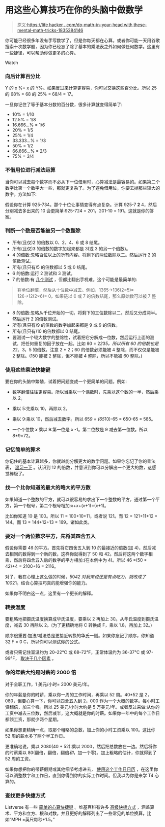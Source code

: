 # 用这些心算技巧在你的头脑中做数学

> 原文:[https://life hacker . com/do-math-in-your-head with these-mental-math-tricks-1835384146](https://lifehacker.com/do-math-in-your-head-with-these-mental-math-tricks-1835384146)

你可能已经很多年没有手写数学了，但是你每天都在心算。或者你可能一天用谷歌搜索十次数学题，因为你已经忘了除了基本的乘法表之外如何做任何数学。这里有一些捷径，可以帮助你做更多的心算。

Watch

### 向后计算百分比

Y 的 x %= x 的 Y%。如果反过来计算更容易，你可以交换这些百分比。所以 25 的 68% = 68 的 25% = 68/4 = 17。

一旦你记住了等于基本分数的百分数，很多计算就变得简单了:

*   10% = 1/10
*   12.5% = 1/8
*   16.666...% = 1/6
*   20% = 1/5
*   25% = 1/4
*   33.333...% = 1/3
*   50% = 1/2
*   66.666...% = 2/3
*   75% = 3/4

### 不借用位进行减法运算

当你可以减去每个数字而不必从下一位借用时，心算减法是最容易的。如果第二个数字比第一个数字大一些，那就更复杂了。为了避免借用位，你要去掉那些较大的数字。方法如下:

假设你在计算 925-734。那个十位让事情变得有点复杂。计算 925-7 **2** 4，然后分别减去多出来的 10 会更简单:925-724 = 201，201-10 = 191。这就是你的答案。

### 判断一个数是否能被另一个数整除

*   所有(且仅)2 的倍数以 0、2、4、6 或 8 结尾。
*   所有(且仅)3 的倍数的数字加起来都是 3(或 3 的另一个倍数)。
*   4 的倍数:忽略百位以上的所有内容。将剩下的两位数除以二。然后运行 2 的倍数测试。
*   所有(且只有)5 的倍数都以 5 或 0 结尾。
*   6 的倍数:运行 2 测试和 3 测试。
*   7 的倍数:有 [几个测试](https://nrich.maths.org/1308) ，但都比翻出手机难。这个可能是最简单的:

> 将单位翻倍，然后从十位数中减去。例如，1365→136(2×5)= 126→12(2×6)= 0。如果链以 0 或 7 的倍数结尾，那么原始数可以被 7 整除。

*   8 的倍数:忽略从千位开始的一切。将剩下的三位数除以二。然后又分成两半。然后运行 2 的倍数测试。
*   所有(且只有)9 的倍数的数字加起来都是 9 或 9 的倍数。
*   所有(且只有)10 的倍数都以 0 结尾。
*   要测试一个较大数字的整除性，试着把它分解成一位数，然后运行上面的测试，把任何重复的因子放在一起。比如 60 = 2*2*3*5。所以所有 60 的倍数也是 2*2，3，5 的倍数。注意 2 * 2；60 的倍数必须能被 4 整除，而不仅仅是能被 2 整除。(150 能被 2 整除，但不能被 4 整除，所以不能被 60 整除。)

### 使用这些乘法快捷键

要在你的头脑中繁殖，试着把问题变成一个更简单的问题。例如:

*   数字翻倍往往更容易。所以当乘以一个偶数时，先乘以这个数的一半，然后乘以 2。
*   乘以 5:先乘以 10，再除以 2。
*   乘以 9:乘以 10，然后减去数字。所以 65*9 = (65*10)-65 = 650-65 = 585。

*   一个个位数 *x* 乘以 9:第一位是 *x* -1。第二位数是 9 减去第一位数。所以 8*9=72。

### 记忆简单的算术

你记住的基本计算越多，你就越能分解更大的数学问题。如果你忘记了你的乘法表， [温习一下](https://www.mathsisfun.com/tables.html) 。认识到 12 的倍数，并意识到你可以分解出一个更大的数，这感觉棒极了。

### 找一个比你知道的最大的略大的平方数

如果知道一个整数的平方，就可以很容易的求出下一个整数的平方，通过第一个平方，第一个根号，第二个根号相加:*x*+*x*+(*x*+1)=(*x*+1)。

比如你知道 10 是 100。所以 11 = 100+10+11，或者说 121。而 12 = 121+11+12 = 144。而 13 = 144+12+13 = 169。诸如此类。

### 要对一个两位数求平方，先将其四舍五入

假设你需要 46 的平方。首先将它四舍五入到 10 的最接近的倍数(加 4)，然后减去相同的数得到一个新的数，这样你就得到了 50 和 42。然后将这两个数字相乘，然后将四舍五入后的数字的平方相加:(在本例中为 4)。所以 46 =(50 * 42)+4 = 2100+16 = 2116。

对了，我在心理上这么做的时候，50*42 对我来说还是有点吃力，就改成了 100*21。结合心算技巧真的能增强你的能力。

如果你不明白这一点，这里有一个更长的解释。

### 转换温度

要粗略地把摄氏温度换算成华氏温度，要乘以 2 再加上 30。从华氏温度到摄氏温度，减去 30 再除以 2。(为了更精确地将 C 转换成 F，乘以 1.8，再加上 32。)

顺序很重要:加法/减法总是更接近转换的华氏一侧。如果你忘记了顺序，你知道 32 F = 0 C，所以你可以测试你的公式。

或者只需记住室温约为 20–22°C 或 68–72°F，正常体温约为 36-37°C 或 97-99°F， [取决于几个因素](https://www.beckershospitalreview.com/quality/98-6-is-not-the-average-human-body-temp-study-suggests.html) 。

### 你的年薪大约是时薪的 2000 倍

对于全职工作，1 美元/小时= 2000 美元/年。

你的年薪是你的时薪，乘以你一周的工作时间，再乘以 52 周。40*52 是 2，080，但要心算一下，你可以四舍五入到 2，000 作为一个大概的数字。每小时工资翻倍，加三个零。所以 25 美元/小时大约是 5 万美元/年。或者反过来做:从你的工资中减去三位数，然后减半，这大概就是你的时薪。如果你一年中的每个工作日都领工资，那就少两个星期。

如果你想更精确一点，取那个粗略的总数，加上你的小时工资乘以 100。这比你 52 周的薪水多了两个半工作日。

更准确地说，乘以 2080(40 * 52):乘以 2000，然后把总数放在一边。然后将你的时薪乘以 80(翻倍，翻倍，翻倍*和*，加一个零)。加上粗略的估计，你就得到了 52 周的工资。

如果你想把你的带薪假期或其他细节考虑进去， [使用这个工作日日历](https://www.calendar-12.com/working_days/2019) ，在这里你可以调整数字和工作日，直到你得到你的实际工作时间。但我以为你是来学 T4 心算的。

### 查找更多快捷方式

Listverse 有一些 [简单的心算快捷键](http://listverse.com/2007/09/17/10-easy-arithmetic-tricks/) 。维基百科有许多 [高级快捷方式](https://en.wikipedia.org/wiki/Mental_calculation) ，涵盖算术、平方和立方、根和对数。并且更好的解释列出了一些常见的单位换算，比如“MPH =英尺每秒*1.5。”